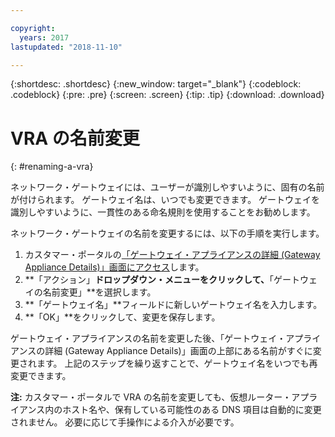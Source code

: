 ```yaml
---

copyright:
  years: 2017
lastupdated: "2018-11-10"

---
```


{:shortdesc: .shortdesc}
{:new_window: target="_blank"}
{:codeblock: .codeblock}
{:pre: .pre}
{:screen: .screen}
{:tip: .tip}
{:download: .download}

# VRA の名前変更
{: #renaming-a-vra}

ネットワーク・ゲートウェイには、ユーザーが識別しやすいように、固有の名前が付けられます。 ゲートウェイ名は、いつでも変更できます。 ゲートウェイを識別しやすいように、一貫性のある命名規則を使用することをお勧めします。

ネットワーク・ゲートウェイの名前を変更するには、以下の手順を実行します。

1. カスタマー・ポータルの[「ゲートウェイ・アプライアンスの詳細 (Gateway Appliance Details)」画面にアクセス](/docs/infrastructure/virtual-router-appliance?topic=virtual-router-appliance-view-vra-details)します。 
2. **「アクション」**ドロップダウン・メニューをクリックして、**「ゲートウェイの名前変更」**を選択します。
3. **「ゲートウェイ名」**フィールドに新しいゲートウェイ名を入力します。
4. **「OK」**をクリックして、変更を保存します。 

ゲートウェイ・アプライアンスの名前を変更した後、「ゲートウェイ・アプライアンスの詳細 (Gateway Appliance Details)」画面の上部にある名前がすぐに変更されます。 上記のステップを繰り返すことで、ゲートウェイ名をいつでも再変更できます。

**注:** カスタマー・ポータルで VRA の名前を変更しても、仮想ルーター・アプライアンス内のホスト名や、保有している可能性のある DNS 項目は自動的に変更されません。 必要に応じて手操作による介入が必要です。
